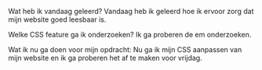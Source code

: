 Wat heb ik vandaag geleerd?
Vandaag heb ik geleerd hoe ik ervoor zorg dat mijn website goed leesbaar is. 

Welke CSS feature ga ik onderzoeken?
Ik ga proberen de em onderzoeken.

Wat ik nu ga doen voor mijn opdracht:
Nu ga ik mijn CSS aanpassen van mijn website en ik ga proberen het af te maken voor vrijdag. 